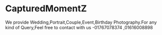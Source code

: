# CapturedMomentZ
 We provide Wedding,Portrait,Couple,Event,Birthday Photography.For any kind of Query,Feel free to contact with us -01767078374 ,01616008898 
